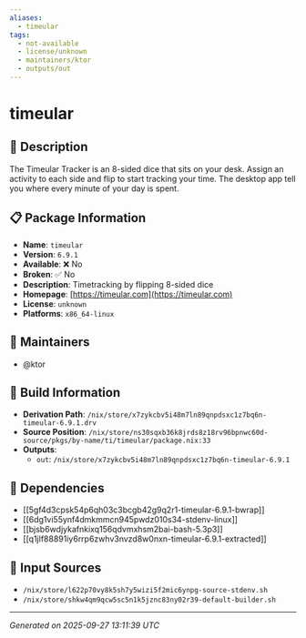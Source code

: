 ```yaml
---
aliases:
  - timeular
tags:
  - not-available
  - license/unknown
  - maintainers/ktor
  - outputs/out
---
```


# timeular

## 📝 Description

The Timeular Tracker is an 8-sided dice that sits on your desk.
Assign an activity to each side and flip to start tracking your time.
The desktop app tell you where every minute of your day is spent.


## 📋 Package Information

- **Name**: `timeular`
- **Version**: `6.9.1`
- **Available**: ❌ No
- **Broken**: ✅ No
- **Description**: Timetracking by flipping 8-sided dice
- **Homepage**: [https://timeular.com](https://timeular.com)
- **License**: `unknown`
- **Platforms**: `x86_64-linux`
## 👥 Maintainers

- @ktor


## 🔧 Build Information

- **Derivation Path**: `/nix/store/x7zykcbv5i48m7ln89qnpdsxc1z7bq6n-timeular-6.9.1.drv`
- **Source Position**: `/nix/store/ns30sqxb36k8jrds8z18rv96bpnwc60d-source/pkgs/by-name/ti/timeular/package.nix:33`
- **Outputs**:
  - `out`:  `/nix/store/x7zykcbv5i48m7ln89qnpdsxc1z7bq6n-timeular-6.9.1`

## 🔗 Dependencies

- [[5gf4d3cpsk54p6qh03c3bcgb42g9q2r1-timeular-6.9.1-bwrap]]
- [[6dg1vi55ynf4dmkmmcn945pwdz010s34-stdenv-linux]]
- [[bjsb6wdjykafnkixq156qdvmxhsm2bai-bash-5.3p3]]
- [[q1jlf88891iy6rrp6zwhv3nvzd8w0nxn-timeular-6.9.1-extracted]]

## 📁 Input Sources

- `/nix/store/l622p70vy8k5sh7y5wizi5f2mic6ynpg-source-stdenv.sh`
- `/nix/store/shkw4qm9qcw5sc5n1k5jznc83ny02r39-default-builder.sh`

---
*Generated on 2025-09-27 13:11:39 UTC*
